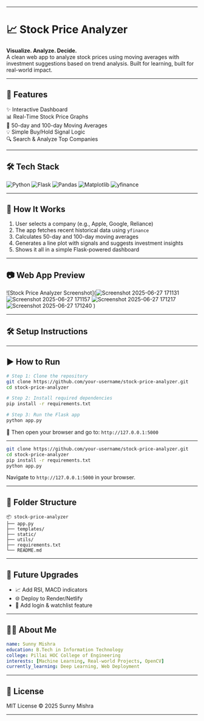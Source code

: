 <!-- Greeting Animation (typewriter effect) -->


---

# 📈 Stock Price Analyzer

**Visualize. Analyze. Decide.**  
A clean web app to analyze stock prices using moving averages with investment suggestions based on trend analysis. Built for learning, built for real-world impact.

---

## 🚀 Features

✨ Interactive Dashboard  
📊 Real-Time Stock Price Graphs  
📅 50-day and 100-day Moving Averages  
💡 Simple Buy/Hold Signal Logic  
🔍 Search & Analyze Top Companies  

---

## 🛠 Tech Stack

![Python](https://img.shields.io/badge/-Python-3776AB?style=for-the-badge&logo=python&logoColor=white)
![Flask](https://img.shields.io/badge/-Flask-000000?style=for-the-badge&logo=flask&logoColor=white)
![Pandas](https://img.shields.io/badge/-Pandas-150458?style=for-the-badge&logo=pandas)
![Matplotlib](https://img.shields.io/badge/-Matplotlib-3776AB?style=for-the-badge&logo=matplotlib&logoColor=white)
![yfinance](https://img.shields.io/badge/-yfinance-00599C?style=for-the-badge&logo=yahoo&logoColor=white)

---

## 🧠 How It Works

1. User selects a company (e.g., Apple, Google, Reliance)
2. The app fetches recent historical data using `yfinance`
3. Calculates 50-day and 100-day moving averages
4. Generates a line plot with signals and suggests investment insights
5. Shows it all in a simple Flask-powered dashboard

---

## 📷 Web App Preview

![Stock Price Analyzer Screenshot](![Screenshot 2025-06-27 171131](https://github.com/user-attachments/assets/bfa88a7b-1f51-4e34-b9ce-6e3a34951ce4)
![Screenshot 2025-06-27 171157](https://github.com/user-attachments/assets/494486b5-7c75-46e0-a1b3-0bc7a7dd9c08)
![Screenshot 2025-06-27 171217](https://github.com/user-attachments/assets/1eb0cb1c-f7f5-4fad-bfb6-7839b690e54a)
![Screenshot 2025-06-27 171240](https://github.com/user-attachments/assets/161c8f01-a007-42e1-b49a-f9838909543a)
)




---

## 🛠️ Setup Instructions

---

## ▶️ How to Run

```bash
# Step 1: Clone the repository
git clone https://github.com/your-username/stock-price-analyzer.git
cd stock-price-analyzer

# Step 2: Install required dependencies
pip install -r requirements.txt

# Step 3: Run the Flask app
python app.py
```

📍 Then open your browser and go to: `http://127.0.0.1:5000`

---

```bash
git clone https://github.com/your-username/stock-price-analyzer.git
cd stock-price-analyzer
pip install -r requirements.txt
python app.py
```

Navigate to `http://127.0.0.1:5000` in your browser.

---

## 📂 Folder Structure

```
📦 stock-price-analyzer
├── app.py
├── templates/
├── static/
├── utils/
├── requirements.txt
└── README.md
```

---

## 🔮 Future Upgrades

- 📈 Add RSI, MACD indicators
- 🌐 Deploy to Render/Netlify
- 🔐 Add login & watchlist feature

---

## 👨‍🎓 About Me

```yaml
name: Sunny Mishra
education: B.Tech in Information Technology
college: Pillai HOC College of Engineering
interests: [Machine Learning, Real-world Projects, OpenCV]
currently_learning: Deep Learning, Web Deployment
```



---

## 📄 License

MIT License © 2025 Sunny Mishra

---


